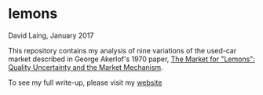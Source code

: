# lemons
David Laing, January 2017

This repository contains my analysis of nine variations of the used-car market described in George Akerlof's 1970 paper, [The Market for "Lemons": Quality Uncertainty and the Market Mechanism](http://www.jstor.org/stable/1879431).

To see my full write-up, please visit my [website](https://laingdk.github.io/simulations-of-the-market-for-lemons/)
